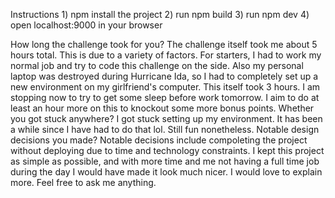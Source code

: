 Instructions
    1) npm install the project
    2) run npm build
    3) run npm dev
    4) open localhost:9000 in your browser



How long the challenge took for you?
    The challenge itself took me about 5 hours total. This is due to a variety of factors. For starters, I had to work my normal job and try to code this challenge on the side. Also my personal laptop was destroyed during Hurricane Ida, so I had to completely set up a new environment on my girlfriend's computer. This itself took 3 hours. I am stopping now to try to get some sleep before work tomorrow. I aim to do at least an hour more on this to knockout some more bonus points. 
Whether you got stuck anywhere?
    I got stuck setting up my environment. It has been a while since I have had to do that lol. Still fun nonetheless. 
Notable design decisions you made?
    Notable decisions include compoleting the project without deploying due to time and technology constraints. I kept this project as simple as possible, and with more time and me not having a full time job during the day I would have made it look much nicer. I would love to explain more. Feel free to ask me anything.
